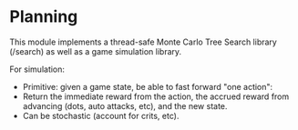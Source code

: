 # Planning
This module implements a thread-safe Monte Carlo Tree Search library (/search) as well as a game simulation library.

For simulation:
- Primitive: given a game state, be able to fast forward "one action":
 - Return the immediate reward from the action, the accrued reward from advancing (dots, auto attacks, etc), and the new state. 
 - Can be stochastic (account for crits, etc).
